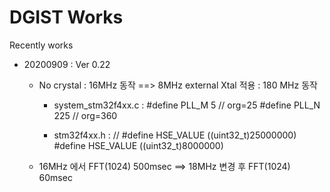 # DGIST Works
Recently works

- 20200909 : Ver 0.22
  - No crystal : 16MHz 동작 ==> 8MHz external Xtal 적용 : 180 MHz 동작
    - system_stm32f4xx.c : 
      #define PLL_M      5      // org=25
      #define PLL_N      225    // org=360
      
    - stm32f4xx.h : 
      //  #define HSE_VALUE    ((uint32_t)25000000)
      #define HSE_VALUE    ((uint32_t)8000000)

  - 16MHz 에서 FFT(1024) 500msec ==> 18MHz 변경 후 FFT(1024) 60msec
